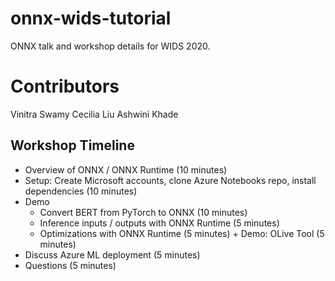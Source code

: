 # onnx-wids-tutorial
ONNX talk and workshop details for WIDS 2020.

# Contributors
Vinitra Swamy
Cecilia Liu
Ashwini Khade 

## Workshop Timeline 
- Overview of ONNX / ONNX Runtime (10 minutes)  
- Setup: Create Microsoft accounts, clone Azure Notebooks repo, install dependencies (10 minutes)  
- Demo
  - Convert BERT from PyTorch to ONNX (10 minutes)  
  - Inference inputs / outputs with ONNX Runtime (5 minutes)  
  - Optimizations with ONNX Runtime (5 minutes) + Demo: OLive Tool (5 minutes)  
- Discuss Azure ML deployment (5 minutes)  
- Questions (5 minutes)
